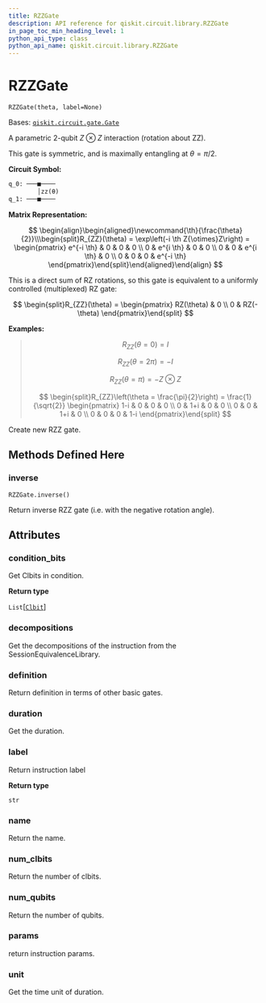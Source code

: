 ```yaml
---
title: RZZGate
description: API reference for qiskit.circuit.library.RZZGate
in_page_toc_min_heading_level: 1
python_api_type: class
python_api_name: qiskit.circuit.library.RZZGate
---
```


# RZZGate

<span id="qiskit.circuit.library.RZZGate" />

`RZZGate(theta, label=None)`

Bases: [`qiskit.circuit.gate.Gate`](qiskit.circuit.Gate "qiskit.circuit.gate.Gate")

A parametric 2-qubit $Z \otimes Z$ interaction (rotation about ZZ).

This gate is symmetric, and is maximally entangling at $\theta = \pi/2$.

**Circuit Symbol:**

```python
q_0: ───■────
        │zz(θ)
q_1: ───■────
```

**Matrix Representation:**

$$
 \begin{align}\begin{aligned}\newcommand{\th}{\frac{\theta}{2}}\\\begin{split}R_{ZZ}(\theta) = \exp\left(-i \th Z{\otimes}Z\right) =
    \begin{pmatrix}
        e^{-i \th} & 0 & 0 & 0 \\
        0 & e^{i \th} & 0 & 0 \\
        0 & 0 & e^{i \th} & 0 \\
        0 & 0 & 0 & e^{-i \th}
    \end{pmatrix}\end{split}\end{aligned}\end{align} 
$$

This is a direct sum of RZ rotations, so this gate is equivalent to a uniformly controlled (multiplexed) RZ gate:

$$
\begin{split}R_{ZZ}(\theta) =
    \begin{pmatrix}
        RZ(\theta) & 0 \\
        0 & RZ(-\theta)
    \end{pmatrix}\end{split}
$$

**Examples:**

> $$
> R_{ZZ}(\theta = 0) = I
> $$
>
> $$
> R_{ZZ}(\theta = 2\pi) = -I
> $$
>
> $$
> R_{ZZ}(\theta = \pi) = - Z \otimes Z
> $$
>
> $$
> \begin{split}R_{ZZ}\left(\theta = \frac{\pi}{2}\right) = \frac{1}{\sqrt{2}}
>                         \begin{pmatrix}
>                             1-i & 0 & 0 & 0 \\
>                             0 & 1+i & 0 & 0 \\
>                             0 & 0 & 1+i & 0 \\
>                             0 & 0 & 0 & 1-i
>                         \end{pmatrix}\end{split}
> $$

Create new RZZ gate.

## Methods Defined Here

### inverse

<span id="qiskit.circuit.library.RZZGate.inverse" />

`RZZGate.inverse()`

Return inverse RZZ gate (i.e. with the negative rotation angle).

## Attributes

<span id="qiskit.circuit.library.RZZGate.condition_bits" />

### condition\_bits

Get Clbits in condition.

**Return type**

`List`\[[`Clbit`](qiskit.circuit.Clbit "qiskit.circuit.classicalregister.Clbit")]

<span id="qiskit.circuit.library.RZZGate.decompositions" />

### decompositions

Get the decompositions of the instruction from the SessionEquivalenceLibrary.

<span id="qiskit.circuit.library.RZZGate.definition" />

### definition

Return definition in terms of other basic gates.

<span id="qiskit.circuit.library.RZZGate.duration" />

### duration

Get the duration.

<span id="qiskit.circuit.library.RZZGate.label" />

### label

Return instruction label

**Return type**

`str`

<span id="qiskit.circuit.library.RZZGate.name" />

### name

Return the name.

<span id="qiskit.circuit.library.RZZGate.num_clbits" />

### num\_clbits

Return the number of clbits.

<span id="qiskit.circuit.library.RZZGate.num_qubits" />

### num\_qubits

Return the number of qubits.

<span id="qiskit.circuit.library.RZZGate.params" />

### params

return instruction params.

<span id="qiskit.circuit.library.RZZGate.unit" />

### unit

Get the time unit of duration.

